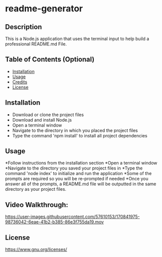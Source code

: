 # readme-generator

## Description 
This is a Node.js application that uses the terminal input to help build a professional README.md File.

## Table of Contents (Optional)

* [Installation](#installation)
* [Usage](#usage)
* [Credits](#credits)
* [License](#license)


## Installation

* Download or clone the project files 
* Download and install Node.js 
* Open a terminal window
* Navigate to the directory in which you placed the project files
* Type the command 'npm install' to install all project dependencies


## Usage 


*Follow instructions from the installation section
*Open a terminal window
*Navigate to the directory you saved your project files in
*Type the command 'node index' to initialize and run the application
*Some of the prompts are required so you will be re-prompted if needed
*Once you answer all of the prompts, a README.md file will be outputted in the same directory as your project files.


## Video Walkthrough:

https://user-images.githubusercontent.com/57610153/170841975-98736042-6eae-41b2-b385-86e3f755da19.mov


## License
 https://www.gnu.org/licenses/